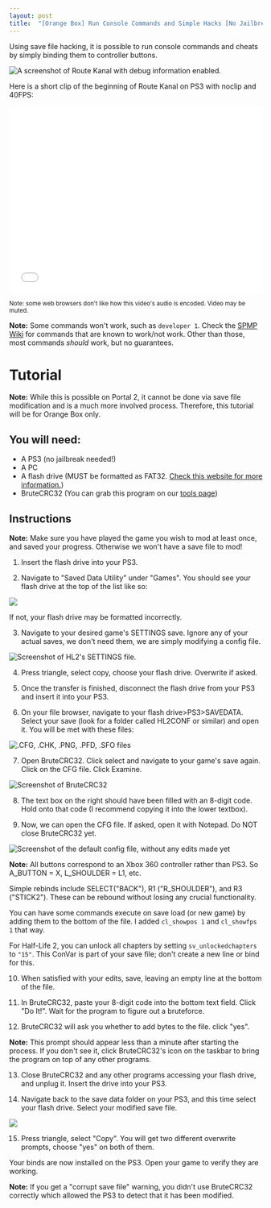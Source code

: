 ```yaml
---
layout: post
title:  "[Orange Box] Run Console Commands and Simple Hacks [No Jailbreak Needed]"
---
```


Using save file hacking, it is possible to run console commands and cheats by simply binding them to controller buttons.

![A screenshot of Route Kanal with debug information enabled.](Screenshot.png)

Here is a short clip of the beginning of Route Kanal on PS3 with noclip and 40FPS:

<iframe src="demoreel.mp4" width="600" height="371" frameborder="0" style="max-width:100%; vertical-align:middle; text-align:center;" allowfullscreen></iframe>

<small>Note: some web browsers don't like how this video's audio is encoded. Video may be muted.</small>

**Note:** Some commands won't work, such as `developer 1`. Check the [SPMP Wiki](https://sourcespmp.github.io/wiki/PS3/The%20Orange%20Box/index.html) for commands that are known to work/not work. Other than those, most commands *should* work, but no guarantees.

# Tutorial

**Note:** While this is possible on Portal 2, it cannot be done via save file modification and is a much more involved process. Therefore, this tutorial will be for Orange Box only.

## You will need:
- A PS3 (no jailbreak needed!)
- A PC
- A flash drive (MUST be formatted as FAT32. [Check this website for more information.](https://www.freecodecamp.org/news/how-to-format-a-usb-drive-to-fat32-on-windows-10/))
- BruteCRC32 (You can grab this program on our [tools page](/tools-of-the-trade/))

## Instructions

**Note:** Make sure you have played the game you wish to mod at least once, and saved your progress. Otherwise we won't have a save file to mod!

1) Insert the flash drive into your PS3.

2) Navigate to "Saved Data Utility" under "Games". You should see your flash drive at the top of the list like so:

![](./PS3ss1.png)

If not, your flash drive may be formatted incorrectly.

3) Navigate to your desired game's SETTINGS save. Ignore any of your actual saves, we don't need them, we are simply modifying a config file.

![Screenshot of HL2's SETTINGS file.](PS3ss2.png)

4) Press triangle, select copy, choose your flash drive. Overwrite if asked.

5) Once the transfer is finished, disconnect the flash drive from your PS3 and insert it into your PS3.

6) On your file browser, navigate to your flash drive>PS3>SAVEDATA. Select your save (look for a folder called HL2CONF or similar) and open it. You will be met with these files:

![.CFG, .CHK, .PNG, .PFD, .SFO files](pcss1.png)

7) Open BruteCRC32. Click select and navigate to your game's save again. Click on the CFG file. Click Examine.

![Screenshot of BruteCRC32](pcss2.png)

8) The text box on the right should have been filled with an 8-digit code. Hold onto that code (I recommend copying it into the lower textbox).

9) Now, we can open the CFG file. If asked, open it with Notepad. Do NOT close BruteCRC32 yet.

![Screenshot of the default config file, without any edits made yet](pcss3.png)

**Note:** All buttons correspond to an Xbox 360 controller rather than PS3. So A_BUTTON = X, L_SHOULDER = L1, etc.

Simple rebinds include SELECT("BACK"), R1 ("R_SHOULDER"), and R3 ("STICK2"). These can be rebound without losing any crucial functionality. 

You can have some commands execute on save load (or new game) by adding them to the bottom of the file. I added `cl_showpos 1` and `cl_showfps 1` that way.

For Half-Life 2, you can unlock all chapters by setting `sv_unlockedchapters` to `"15"`. This ConVar is part of your save file; don't create a new line or bind for this.

10) When satisfied with your edits, save, leaving an empty line at the bottom of the file.

11) In BruteCRC32, paste your 8-digit code into the bottom text field. Click "Do It!". Wait for the program to figure out a bruteforce.

12) BruteCRC32 will ask you whether to add bytes to the file. click "yes".

**Note:** This prompt should appear less than a minute after starting the process. If you don't see it, click BruteCRC32's icon on the taskbar to bring the program on top of any other programs.

13) Close BruteCRC32 and any other programs accessing your flash drive, and unplug it. Insert the drive into your PS3. 

14) Navigate back to the save data folder on your PS3, and this time select your flash drive. Select your modified save file.

![](./PS3ss3.png)

15) Press triangle, select "Copy". You will get two different overwrite prompts, choose "yes" on both of them.

Your binds are now installed on the PS3. Open your game to verify they are working.

**Note:** If you get a "corrupt save file" warning, you didn't use BruteCRC32 correctly which allowed the PS3 to detect that it has been modified. 